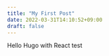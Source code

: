 ```yaml
---
title: "My First Post"
date: 2022-03-31T14:10:52+09:00
draft: false
---
```


Hello Hugo with React test